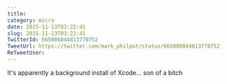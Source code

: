 ```yaml
---
title: 
category: micro
date: 2015-11-13T03:22:41
slug: 2015-11-13T03:22:41
TwitterId: 665006844813770752
TweetUrl: https://twitter.com/mark_philpot/status/665006844813770752
ReTweetUser: 
---
```


It's apparently a background install of Xcode... son of a bitch